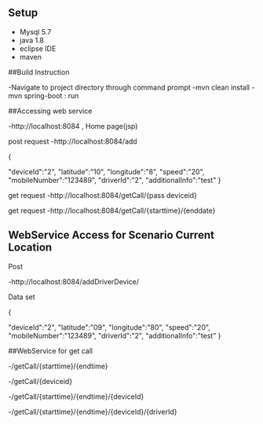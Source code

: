 ## Setup
-  Mysql 5.7
-  java 1.8
-  eclipse IDE
-  maven


##Build Instruction

-Navigate to project directory through command prompt
-mvn clean install
-mvn spring-boot : run


##Accessing web service


-http://localhost:8084 , Home page(jsp)


post request
-http://localhost:8084/add

{
 
 "deviceId":"2",
  "latitude":"10",
  "longitude":"8",
  "speed":"20",
  "mobileNumber":"123489",
  "driverId":"2",
  "additionalInfo":"test"
}

get request
-http://localhost:8084/getCall/{pass deviceid}

get request
-http://localhost:8084/getCall/{starttime}/{enddate}


## WebService Access for Scenario Current Location 

Post

-http://localhost:8084/addDriverDevice/

Data set

{
 
 "deviceId":"2",
  "latitude":"09",
  "longitude":"80",
  "speed":"20",
  "mobileNumber":"123489",
  "driverId":"2",
  "additionalInfo":"test"
}

##WebService for get call

-/getCall/{starttime}/{endtime}

-/getCall/{deviceid}

-/getCall/{starttime}/{endtime}/{deviceId}

-/getCall/{starttime}/{endtime}/{deviceId}/{driverId}


